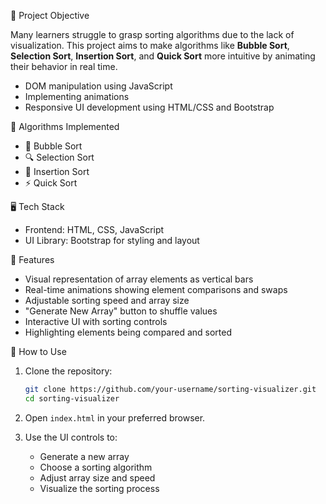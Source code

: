 📌 Project Objective

Many learners struggle to grasp sorting algorithms due to the lack of visualization. This project aims to make algorithms like **Bubble Sort**, **Selection Sort**, **Insertion Sort**, and **Quick Sort** more intuitive by animating their behavior in real time.
* DOM manipulation using JavaScript
* Implementing animations
* Responsive UI development using HTML/CSS and Bootstrap

🧠 Algorithms Implemented
* 🫧 Bubble Sort
* 🔍 Selection Sort
* 🧩 Insertion Sort
* ⚡ Quick Sort

🖥️ Tech Stack
* Frontend: HTML, CSS, JavaScript
* UI Library: Bootstrap for styling and layout

🎯 Features
* Visual representation of array elements as vertical bars
* Real-time animations showing element comparisons and swaps
* Adjustable sorting speed and array size
* "Generate New Array" button to shuffle values
* Interactive UI with sorting controls
* Highlighting elements being compared and sorted

🧭 How to Use
1. Clone the repository:
   ```bash
   git clone https://github.com/your-username/sorting-visualizer.git
   cd sorting-visualizer
   ```

2. Open `index.html` in your preferred browser.

3. Use the UI controls to:
   * Generate a new array
   * Choose a sorting algorithm
   * Adjust array size and speed
   * Visualize the sorting process
